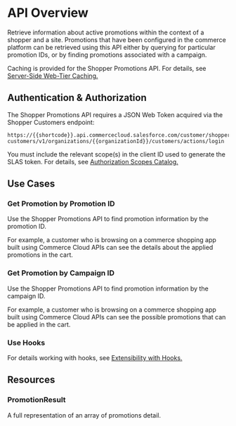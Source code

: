 # API Overview

Retrieve information about active promotions within the context of a shopper and a site. Promotions that have been configured in the commerce platform can be retrieved using this API either by querying for particular promotion IDs, or by finding promotions associated with a campaign.

Caching is provided for the Shopper Promotions API. For details, see [Server-Side Web-Tier Caching.](https://developer.salesforce.com/docs/commerce/commerce-api/guide/server-side-web-tier-caching.html)

## Authentication & Authorization

The Shopper Promotions API requires a JSON Web Token acquired via the Shopper Customers endpoint:

```
https://{{shortcode}}.api.commercecloud.salesforce.com/customer/shopper-customers/v1/organizations/{{organizationId}}/customers/actions/login
```

You must include the relevant scope(s) in the client ID used to generate the SLAS token. For details, see [Authorization Scopes Catalog.](https://developer.salesforce.com/docs/commerce/commerce-api/guide/auth-z-scope-catalog.html)

## Use Cases

### Get Promotion by Promotion ID

Use the Shopper Promotions API to find promotion information by the promotion ID.

For example, a customer who is browsing on a commerce shopping app built using Commerce Cloud APIs can see the details about the applied promotions in the cart.

### Get Promotion by Campaign ID

Use the Shopper Promotions API to find promotion information by the campaign ID.

For example, a customer who is browsing on a commerce shopping app built using Commerce Cloud APIs can see the possible promotions that can be applied in the cart.

### Use Hooks

For details working with hooks, see [Extensibility with Hooks.](https://developer.salesforce.com/docs/commerce/commerce-api/guide/extensibility_via_hooks.html)

## Resources

### PromotionResult

A full representation of an array of promotions detail.